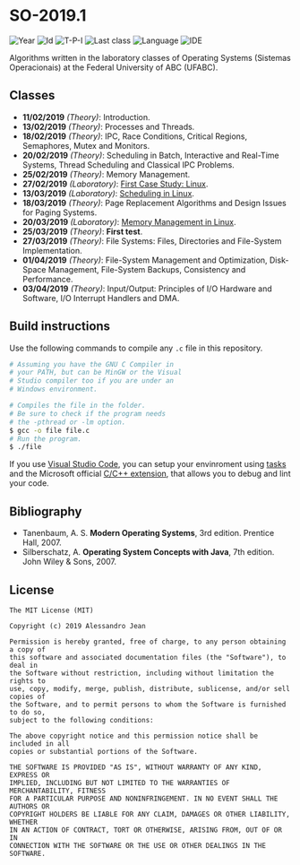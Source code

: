 # SO-2019.1
![Year][year] ![Id][id] ![T-P-I][tpi] ![Last class][last-class]
![Language][language] ![IDE][ide]

Algorithms written in the laboratory classes of Operating Systems
(Sistemas Operacionais) at the Federal University of ABC (UFABC).

[year]: https://img.shields.io/badge/year-2019.1-blue.svg?style=flat-square
[id]: https://img.shields.io/badge/id-MCTA026--13-yellowgreen.svg?style=flat-square
[tpi]: https://img.shields.io/badge/T--P--I-3--1--4-lightgrey.svg?style=flat-square
[last-class]: https://img.shields.io/badge/last_class-2019.04.03-green.svg?style=flat-square
[language]: https://img.shields.io/badge/language-C-yellow.svg?style=flat-square
[ide]: https://img.shields.io/badge/IDE-VSCode-orange.svg?style=flat-square

## Classes

- **11/02/2019** *(Theory)*: Introduction.
- **13/02/2019** *(Theory)*: Processes and Threads.
- **18/02/2019** *(Theory)*: IPC, Race Conditions, Critical Regions, 
      Semaphores, Mutex and Monitors.
- **20/02/2019** *(Theory)*: Scheduling in Batch, Interactive and Real-Time
      Systems, Thread Scheduling and Classical IPC Problems.
- **25/02/2019** *(Theory)*: Memory Management.
- **27/02/2019** *(Laboratory)*: [First Case Study: Linux].
- **13/03/2019** *(Laboratory)*: [Scheduling in Linux].
- **18/03/2019** *(Theory)*: Page Replacement Algorithms and Design Issues
      for Paging Systems.
- **20/03/2019** *(Laboratory)*: [Memory Management in Linux].
- **25/03/2019** *(Theory)*: **First test**.
- **27/03/2019** *(Theory)*: File Systems: Files, Directories and File-System
      Implementation.
- **01/04/2019** *(Theory)*: File-System Management and Optimization,
      Disk-Space Management, File-System Backups, Consistency and Performance.
- **03/04/2019** *(Theory)*: Input/Output: Principles of I/O Hardware and
      Software, I/O Interrupt Handlers and DMA.

[First Case Study: Linux]: laboratory/2019.02.27/
[Scheduling in Linux]: laboratory/2019.03.13/
[Memory Management in Linux]: laboratory/2019.03.20/

## Build instructions

Use the following commands to compile any `.c` file in this repository.

```bash
# Assuming you have the GNU C Compiler in
# your PATH, but can be MinGW or the Visual
# Studio compiler too if you are under an 
# Windows environment.

# Compiles the file in the folder.
# Be sure to check if the program needs
# the -pthread or -lm option.
$ gcc -o file file.c
# Run the program.
$ ./file
```

If you use [Visual Studio Code], you can setup your envinroment using 
[tasks] and the Microsoft official [C/C++ extension], that allows you 
to debug and lint your code.

[Visual Studio Code]: https://code.visualstudio.com
[tasks]: https://code.visualstudio.com/docs/editor/tasks
[C/C++ extension]: https://code.visualstudio.com/docs/languages/cpp

## Bibliography

- Tanenbaum, A. S. **Modern Operating Systems**, 3rd edition. 
  Prentice Hall, 2007.
- Silberschatz, A. **Operating System Concepts with Java**, 7th edition.
  John Wiley & Sons, 2007.

## License

    The MIT License (MIT)

    Copyright (c) 2019 Alessandro Jean

    Permission is hereby granted, free of charge, to any person obtaining a copy of
    this software and associated documentation files (the "Software"), to deal in
    the Software without restriction, including without limitation the rights to
    use, copy, modify, merge, publish, distribute, sublicense, and/or sell copies of
    the Software, and to permit persons to whom the Software is furnished to do so,
    subject to the following conditions:
    
    The above copyright notice and this permission notice shall be included in all
    copies or substantial portions of the Software.

    THE SOFTWARE IS PROVIDED "AS IS", WITHOUT WARRANTY OF ANY KIND, EXPRESS OR
    IMPLIED, INCLUDING BUT NOT LIMITED TO THE WARRANTIES OF MERCHANTABILITY, FITNESS
    FOR A PARTICULAR PURPOSE AND NONINFRINGEMENT. IN NO EVENT SHALL THE AUTHORS OR
    COPYRIGHT HOLDERS BE LIABLE FOR ANY CLAIM, DAMAGES OR OTHER LIABILITY, WHETHER
    IN AN ACTION OF CONTRACT, TORT OR OTHERWISE, ARISING FROM, OUT OF OR IN
    CONNECTION WITH THE SOFTWARE OR THE USE OR OTHER DEALINGS IN THE SOFTWARE.

